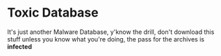 # Toxic Database
It's just another Malware Database, y'know the drill, don't download this stuff unless you know what you're doing, the pass for the archives is **infected**
